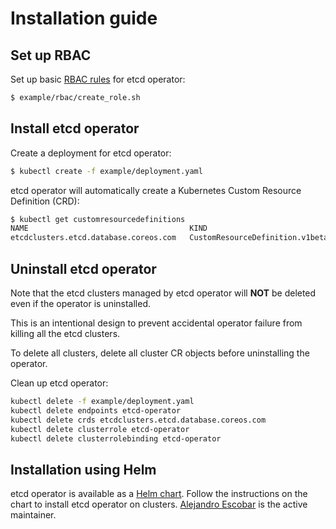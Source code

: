 # Installation guide

## Set up RBAC

Set up basic [RBAC rules][rbac-rules] for etcd operator:

```bash
$ example/rbac/create_role.sh
```

## Install etcd operator

Create a deployment for etcd operator:

```bash
$ kubectl create -f example/deployment.yaml
```

etcd operator will automatically create a Kubernetes Custom Resource Definition (CRD):

```bash
$ kubectl get customresourcedefinitions
NAME                                    KIND
etcdclusters.etcd.database.coreos.com   CustomResourceDefinition.v1beta1.apiextensions.k8s.io
```

## Uninstall etcd operator

Note that the etcd clusters managed by etcd operator will **NOT** be deleted even if the operator is uninstalled.

This is an intentional design to prevent accidental operator failure from killing all the etcd clusters.

To delete all clusters, delete all cluster CR objects before uninstalling the operator.

Clean up etcd operator:

```bash
kubectl delete -f example/deployment.yaml
kubectl delete endpoints etcd-operator
kubectl delete crds etcdclusters.etcd.database.coreos.com
kubectl delete clusterrole etcd-operator
kubectl delete clusterrolebinding etcd-operator
```

## Installation using Helm

etcd operator is available as a [Helm chart][etcd-helm]. Follow the instructions on the chart to install etcd operator on clusters.
[Alejandro Escobar][alejandroEsc] is the active maintainer.


[rbac-rules]: rbac.md
[etcd-helm]: https://github.com/kubernetes/charts/tree/master/stable/etcd-operator/
[alejandroEsc]:https://github.com/alejandroEsc